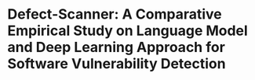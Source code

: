 # Defect-Scanner: A Comparative Empirical Study on Language Model and Deep Learning Approach for Software Vulnerability Detection
